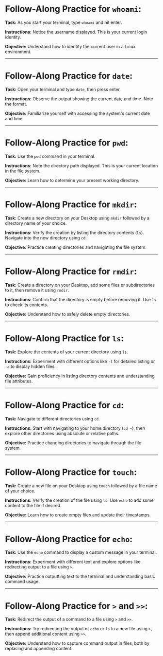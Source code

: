 # Follow-Along Practice for `whoami`:

**Task:** As you start your terminal, type `whoami` and hit enter.

**Instructions:** Notice the username displayed. This is your current login identity.

**Objective:** Understand how to identify the current user in a Linux environment.

---

# Follow-Along Practice for `date`:

**Task:** Open your terminal and type `date`, then press enter.

**Instructions:** Observe the output showing the current date and time. Note the format.

**Objective:** Familiarize yourself with accessing the system's current date and time.

---

# Follow-Along Practice for `pwd`:

**Task:** Use the `pwd` command in your terminal.

**Instructions:** Note the directory path displayed. This is your current location in the file system.

**Objective:** Learn how to determine your present working directory.

---

# Follow-Along Practice for `mkdir`:

**Task:** Create a new directory on your Desktop using `mkdir` followed by a directory name of your choice.

**Instructions:** Verify the creation by listing the directory contents (`ls`). Navigate into the new directory using `cd`.

**Objective:** Practice creating directories and navigating the file system.

---

# Follow-Along Practice for `rmdir`:

**Task:** Create a directory on your Desktop, add some files or subdirectories to it, then remove it using `rmdir`.

**Instructions:** Confirm that the directory is empty before removing it. Use `ls` to check its contents.

**Objective:** Understand how to safely delete empty directories.

---

# Follow-Along Practice for `ls`:

**Task:** Explore the contents of your current directory using `ls`.

**Instructions:** Experiment with different options like `-l` for detailed listing or `-a` to display hidden files.

**Objective:** Gain proficiency in listing directory contents and understanding file attributes.

---

# Follow-Along Practice for `cd`:

**Task:** Navigate to different directories using `cd`.

**Instructions:** Start with navigating to your home directory (`cd ~`), then explore other directories using absolute or relative paths.

**Objective:** Practice changing directories to navigate through the file system.

---

# Follow-Along Practice for `touch`:

**Task:** Create a new file on your Desktop using `touch` followed by a file name of your choice.

**Instructions:** Verify the creation of the file using `ls`. Use `echo` to add some content to the file if desired.

**Objective:** Learn how to create empty files and update their timestamps.

---

# Follow-Along Practice for `echo`:

**Task:** Use the `echo` command to display a custom message in your terminal.

**Instructions:** Experiment with different text and explore options like redirecting output to a file using `>`.

**Objective:** Practice outputting text to the terminal and understanding basic command usage.

---

# Follow-Along Practice for `>` and `>>`:

**Task:** Redirect the output of a command to a file using `>` and `>>`.

**Instructions:** Try redirecting the output of `echo` or `ls` to a new file using `>`, then append additional content using `>>`.

**Objective:** Understand how to capture command output in files, both by replacing and appending content.

